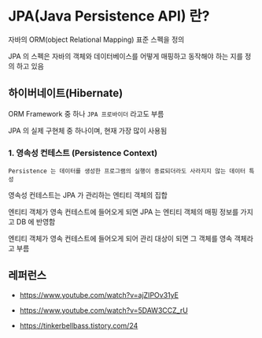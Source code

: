 # JPA(Java Persistence API) 란?

자바의 ORM(object Relational Mapping) 표준 스펙을 정의

JPA 의 스펙은 자바의 객체와 데이터베이스를 어떻게 매핑하고 동작해야 하는 지를 정의 하고 있음

## 하이버네이트(Hibernate)

ORM Framework 중 하나 `JPA 프로바이더` 라고도 부름

JPA 의 실제 구현체 중 하나이며, 현재 가장 많이 사용됨

### 1. 영속성 컨테스트 (Persistence Context)

    Persistence 는 데이터를 생성한 프로그램의 실행이 종료되더라도 사라지지 않는 데이터 특성

영속성 컨테스트는 JPA 가 관리하는 엔티티 객체의 집합

엔티티 객체가 영속 컨테스트에 들어오게 되면 JPA 는 엔티티 객체의 매핑 정보를 가지고 DB 에 반영함

엔티티 객체가 영속 컨테스트에 들어오게 되어 관리 대상이 되면 그 객체를 영속 객체라고 부름

## 레퍼런스

- https://www.youtube.com/watch?v=ajZIPOv31yE

- https://www.youtube.com/watch?v=5DAW3CCZ_rU

- https://tinkerbellbass.tistory.com/24
